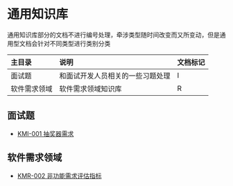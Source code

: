 # 通用知识库

通用知识库部分的文档不进行编号处理，牵涉类型随时间改变而又所变动，但是通用型文档会针对不同类型进行类别分类

| 主目录 | 说明 | 文档标记 |
| :--- | :--- | :--- |
| 面试题 | 和面试开发人员相关的一些习题处理 | I |
| 软件需求领域 | 软件需求领域知识库 | R |

## 面试题

* [KMI-001 抽奖器需求](/uniform-documentation/mian-shi-ti/kmi-001-chou-jiang-qi-xu-qiu.html)

## 软件需求领域

* [KMR-002 非功能需求评估指标](/uniform-documentation/ruan-jian-xu-qiu-ling-yu/kmr-002-fei-gong-neng-xu-qiu-ping-gu-zhi-biao.html)



